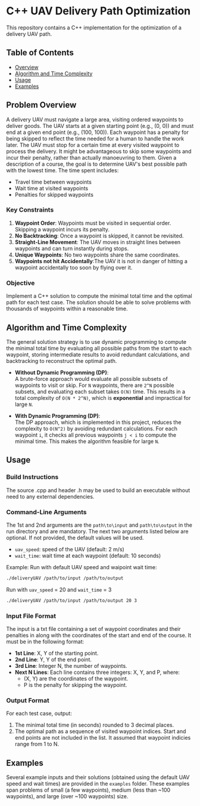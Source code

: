 # C++ UAV Delivery Path Optimization

This repository contains a C++ implementation for the optimization of a delivery UAV path.

## Table of Contents

- [Overview](#Problem-Overview)
- [Algorithm and Time Complexity](#Algorithm-and-Time-Complexity)
- [Usage](#Usage)
- [Examples](#Examples)

## Problem Overview
A delivery UAV must navigate a large area, visiting ordered waypoints to deliver goods. The UAV starts at a given starting point (e.g., (0, 0)) and must end at a given end point (e.g., (100, 100)). Each waypoint has a penalty for being skipped to reflect 
the time needed for a human to handle the work later. The UAV must stop for a certain time at every visited waypoint to process the delivery. It might be advantageous to skip some waypoints and incur their penalty, rather than actually 
manoeuvring to them. Given a description of a course, the goal is to determine UAV's best possible path with the lowest time. The time spent includes:
- Travel time between waypoints
- Wait time at visited waypoints
- Penalties for skipped waypoints

### Key Constraints
1. **Waypoint Order**: Waypoints must be visited in sequential order. Skipping a waypoint incurs its penalty.
2. **No Backtracking**: Once a waypoint is skipped, it cannot be revisited.
3. **Straight-Line Movement**: The UAV moves in straight lines between waypoints and can turn instantly during stops.
4. **Unique Waypoints**: No two waypoints share the same coordinates.
5. **Waypoints not hit Accidentally**:The UAV it is not in danger of hitting a waypoint accidentally too soon by flying over it.

### Objective
Implement a C++ solution to compute the minimal total time and the optimal path for each test case. The solution should be able to solve problems with thousands of waypoints within a reasonable time.

## Algorithm and Time Complexity
The general solution strategy is to use dynamic programming to compute the minimal total time by evaluating all possible paths from the start to each waypoint, storing intermediate results to avoid redundant calculations, and backtracking to reconstruct the optimal path.

- **Without Dynamic Programming (DP)**:  
  A brute-force approach would evaluate all possible subsets of waypoints to visit or skip. For `N` waypoints, there are `2^N` possible subsets, and evaluating each subset takes `O(N)` time. This results in a total complexity of  `O(N * 2^N)`, which is **exponential** and impractical for large `N`.

- **With Dynamic Programming (DP)**:  
  The DP approach, which is implemented in this project, reduces the complexity to `O(N^2)` by avoiding redundant calculations. For each waypoint `i`, it checks all previous waypoints `j < i` to compute the minimal time. This makes the algorithm feasible for large `N`.

## Usage

### Build Instructions

The source .cpp and header .h may be used to build an executable without need to any external dependencies. 

### Command-Line Arguments

The 1st and 2nd arguments are the `path\to\input` and `path\to\output` in the run directory and are mandatory. The next two arguments listed below are optional. If not provided, the default values will be used. 
- `uav_speed`: speed of the UAV (default: 2 m/s)
- `wait_time`: wait time at each waypoint (default: 10 seconds)

Example: Run with default UAV speed and waipoint wait time:

```bash
./deliveryUAV /path/to/input /path/to/output 
```
Run with `uav_speed` = 20 and `wait_time` = 3
```bash
./deliveryUAV /path/to/input /path/to/output 20 3
```

### Input File Format
The input is a txt file containing a set of waypoint coordinates and their penalties in along with the coordinates of the start and end of the course. It must be in the following format:  
- **1st Line**: X, Y of the starting point.
- **2nd Line**: Y, Y of the end point.
- **3rd Line**: Integer N, the number of waypoints.
- **Next N Lines**: Each line contains three integers: X, Y, and P, where:
  - (X, Y) are the coordinates of the waypoint.
  - P is the penalty for skipping the waypoint.

### Output Format
For each test case, output:
1. The minimal total time (in seconds) rounded to 3 decimal places.
2. The optimal path as a sequence of visited waypoint indices. Start and end points are not included in the list. It assumed that waypoint indicies range from 1 to N.

## Examples

Several example inputs and their solutions (obtained using the default UAV speed and wait times) are provided in the `examples` folder. These examples span problems of small (a few waypoints), medium (less than ~100 waypoints), and large (over ~100 waypoints) size. 



